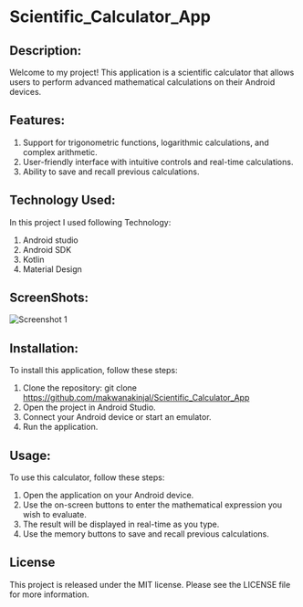 # Scientific_Calculator_App

## Description:
 Welcome to my project! This application is a scientific calculator that allows users to perform advanced mathematical calculations on their Android devices.
 
 ## Features:
1. Support for trigonometric functions, logarithmic calculations, and complex arithmetic.
2. User-friendly interface with intuitive controls and real-time calculations.
3. Ability to save and recall previous calculations.


## Technology Used:
  In this project I used following Technology:
  1. Android studio
  2. Android SDK 
  3. Kotlin
  4. Material Design
  
 ## ScreenShots:
 ![Screenshot 1](/images/)
## Installation:
To install this application, follow these steps:

1. Clone the repository: git clone https://github.com/makwanakinjal/Scientific_Calculator_App
2. Open the project in Android Studio.
3. Connect your Android device or start an emulator.
4. Run the application.

## Usage:
To use this calculator, follow these steps:

1. Open the application on your Android device.
2. Use the on-screen buttons to enter the mathematical expression you wish to evaluate.
3. The result will be displayed in real-time as you type.
4. Use the memory buttons to save and recall previous calculations.


## License
This project is released under the MIT license. Please see the LICENSE file for more information.

